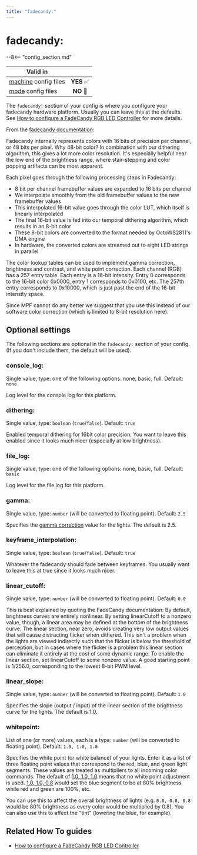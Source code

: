 ```yaml
---
title: "fadecandy:"
---
```


# fadecandy:


--8<-- "config_section.md"

| Valid in | |
|-----|:----:|
|[machine](instructions/machine_config.md) config files |**YES** :white_check_mark:|
|[mode](instructions/mode_config.md) config files|**NO** :no_entry_sign:|

The `fadecandy:` section of your config is where you configure your
fadecandy hardware platform. Usually you can leave this at the defaults.
See [How to configure a FadeCandy RGB LED Controller](../hardware/fadecandy/index.md) for more
details.

From the [fadecandy
documentation](https://github.com/scanlime/fadecandy):

Fadecandy internally represents colors with 16 bits of precision per
channel, or 48 bits per pixel. Why 48-bit color? In combination with our
dithering algorithm, this gives a lot more color resolution. It's
especially helpful near the low end of the brightness range, where
stair-stepping and color popping artifacts can be most apparent.

Each pixel goes through the following processing steps in Fadecandy:

* 8 bit per channel framebuffer values are expanded to 16 bits per
    channel
* We interpolate smoothly from the old framebuffer values to the new
    framebuffer values
* This interpolated 16-bit value goes through the color LUT, which
    itself is linearly interpolated
* The final 16-bit value is fed into our temporal dithering
    algorithm, which results in an 8-bit color
* These 8-bit colors are converted to the format needed by
    OctoWS2811's DMA engine
* In hardware, the converted colors are streamed out to eight LED
    strings in parallel

The color lookup tables can be used to implement gamma correction,
brightness and contrast, and white point correction. Each channel (RGB)
has a 257 entry table. Each entry is a 16-bit intensity. Entry 0
corresponds to the 16-bit color 0x0000, entry 1 corresponds to 0x0100,
etc. The 257th entry corresponds to 0x10000, which is just past the end
of the 16-bit intensity space.

Since MPF cannot do any better we suggest that you use this instead of
our software color correction (which is limited to 8-bit resolution
here).

## Optional settings

The following sections are optional in the `fadecandy:` section of your
config. (If you don't include them, the default will be used).

### console_log:

Single value, type: one of the following options: none, basic, full.
Default: `none`

Log level for the console log for this platform.

### dithering:

Single value, type: `boolean` (`true`/`false`). Default: `true`

Enabled temporal dithering for 16bit color precision. You want to leave
this enabled since it looks much nicer (especially at low brightness).

### file_log:

Single value, type: one of the following options: none, basic, full.
Default: `basic`

Log level for the file log for this platform.

### gamma:

Single value, type: `number` (will be converted to floating point).
Default: `2.5`

Specifies the [gamma
correction](http://en.wikipedia.org/wiki/Gamma_correction) value for the
lights. The default is 2.5.

### keyframe_interpolation:

Single value, type: `boolean` (`true`/`false`). Default: `true`

Whatever the fadecandy should fade between keyframes. You usually want
to leave this at true since it looks much nicer.

### linear_cutoff:

Single value, type: `number` (will be converted to floating point).
Default: `0.0`

This is best explained by quoting the FadeCandy documentation: By
default, brightness curves are entirely nonlinear. By setting
linearCutoff to a nonzero value, though, a linear area may be defined at
the bottom of the brightness curve. The linear section, near zero,
avoids creating very low output values that will cause distracting
flicker when dithered. This isn't a problem when the lights are viewed
indirectly such that the flicker is below the threshold of perception,
but in cases where the flicker is a problem this linear section can
eliminate it entirely at the cost of some dynamic range. To enable the
linear section, set linearCutoff to some nonzero value. A good starting
point is 1/256.0, corresponding to the lowest 8-bit PWM level.

### linear_slope:

Single value, type: `number` (will be converted to floating point).
Default: `1.0`

Specifies the slope (output / input) of the linear section of the
brightness curve for the lights. The default is 1.0.

### whitepoint:

List of one (or more) values, each is a type: `number` (will be
converted to floating point). Default: `1.0, 1.0, 1.0`

Specifies the white point (or white balance) of your lights. Enter it as
a list of three floating point values that correspond to the red, blue,
and green light segments. These values are treated as multipliers to all
incoming color commands. The default of [1.0, 1.0, 1.0](#)
means that no white point adjustment is used. [1.0, 1.0,
0.8](#) would set the blue segment to be at 80% brightness
while red and green are 100%, etc.

You can use this to affect the overall brightness of lights (e.g.
`0.8, 0.8, 0.8` would be 80% brightness as every color would be
multiplied by 0.8). You can also use this to affect the "tint"
(lowering the blue, for example).

## Related How To guides

* [How to configure a FadeCandy RGB LED Controller](../hardware/fadecandy/index.md)
